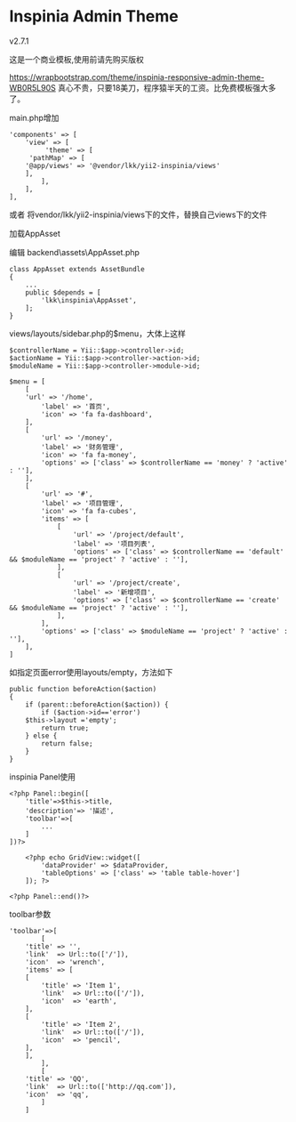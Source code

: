 Inspinia Admin Theme
====================
v2.7.1

这是一个商业模板,使用前请先购买版权

https://wrapbootstrap.com/theme/inspinia-responsive-admin-theme-WB0R5L90S
真心不贵，只要18美刀，程序猿半天的工资。比免费模板强大多了。

main.php增加

	'components' => [
	    'view' => [
	         'theme' => [
		 'pathMap' => [
		'@app/views' => '@vendor/lkk/yii2-inspinia/views'
		],
	        ],
	    ],
	],

或者 将vendor/lkk/yii2-inspinia/views下的文件，替换自己views下的文件

加载AppAsset

编辑 backend\assets\AppAsset.php

	class AppAsset extends AssetBundle
	{
	    ...
	    public $depends = [
	        'lkk\inspinia\AppAsset',
	    ];
	}

views/layouts/sidebar.php的$menu，大体上这样

	$controllerName = Yii::$app->controller->id;
	$actionName = Yii::$app->controller->action->id;
	$moduleName = Yii::$app->controller->module->id;
	
	$menu = [
		[
		'url' => '/home',
			'label' => '首页',
			'icon' => 'fa fa-dashboard',
		],
		[
			'url' => '/money',
			'label' => '财务管理',
			'icon' => 'fa fa-money',
			'options' => ['class' => $controllerName == 'money' ? 'active' : ''],
		],
		[
			'url' => '#',
			'label' => '项目管理',
			'icon' => 'fa fa-cubes',
			'items' => [
			 	[
		    	    'url' => '/project/default',
		    	    'label' => '项目列表',
		    	    'options' => ['class' => $controllerName == 'default' && $moduleName == 'project' ? 'active' : ''],
				],
		    	[
		        	'url' => '/project/create',
		        	'label' => '新增项目',
		        	'options' => ['class' => $controllerName == 'create' && $moduleName == 'project' ? 'active' : ''],
		    	],
			],
			'options' => ['class' => $moduleName == 'project' ? 'active' : ''],
		],
	]

如指定页面error使用layouts/empty，方法如下

	public function beforeAction($action)
	{
	    if (parent::beforeAction($action)) {
	        if ($action->id=='error')
		$this->layout ='empty';
	        return true;
	    } else {
	        return false;
	    }
	}
inspinia Panel使用

	<?php Panel::begin([
	    'title'=>$this->title,
	    'description'=> '描述',
	    'toolbar'=>[
	        ...
	    ]
	])?>
	
	    <?php echo GridView::widget([
	        'dataProvider' => $dataProvider,
	        'tableOptions' => ['class' => 'table table-hover']
	    ]); ?>
	
	<?php Panel::end()?>

toolbar参数

	'toolbar'=>[
	        [
		'title' => '',
		'link'  => Url::to(['/']),
		'icon'  => 'wrench',
		'items' => [
		[
		    'title' => 'Item 1',
		    'link'  => Url::to(['/']),
		    'icon'  => 'earth',
		],
		[
		    'title' => 'Item 2',
		    'link'  => Url::to(['/']),
		    'icon'  => 'pencil',
		],
		],
	        ],
	        [
		'title' => 'QQ',
		'link'  => Url::to(['http://qq.com']),
		'icon'  => 'qq',
	        ]
	    ]